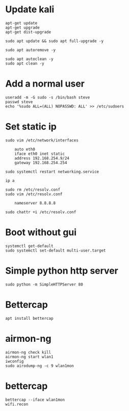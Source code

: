 # Update kali
    apt-get update
    apt-get upgrade
    apt-get dist-upgrade
    
    sudo apt update && sudo apt full-upgrade -y
    
    sudo apt autoremove -y
    
    sudo apt autoclean -y
    sudo apt clean -y

# Add a normal user
    useradd -m -G sudo -s /bin/bash steve
    passwd steve
    echo '%sudo ALL=(ALL) NOPASSWD: ALL' >> /etc/sudoers    
    
# Set static ip
    sudo vim /etc/network/interfaces

        auto eth0
        iface eth0 inet static
        address 192.168.254.9/24
        gateway 192.168.254.254
        
    sudo systemctl restart networking.service
    
    ip a 
    
    sudo rm /etc/resolv.conf
    sudo vim /etc/resolv.conf
    
        nameserver 8.8.8.8
        
    sudo chattr +i /etc/resolv.conf

# Boot without gui
    systemctl get-default
    sudo systemctl set-default multi-user.target

# Simple python http server
    
    sudo python -m SimpleHTTPServer 80
    
# Bettercap
    apt install bettercap
    
# airmon-ng
    airmon-ng check kill
    airmon-ng start wlan1
    iwconfig
    sudo airodump-ng -c 9 wlan1mon
    
# bettercap
    bettercap --iface wlan1mon
    wifi.recon
    

